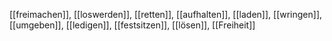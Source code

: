 [[freimachen]], [[loswerden]], [[retten]], [[aufhalten]], [[laden]], [[wringen]], [[umgeben]], [[ledigen]], [[festsitzen]], [[lösen]], [[Freiheit]]